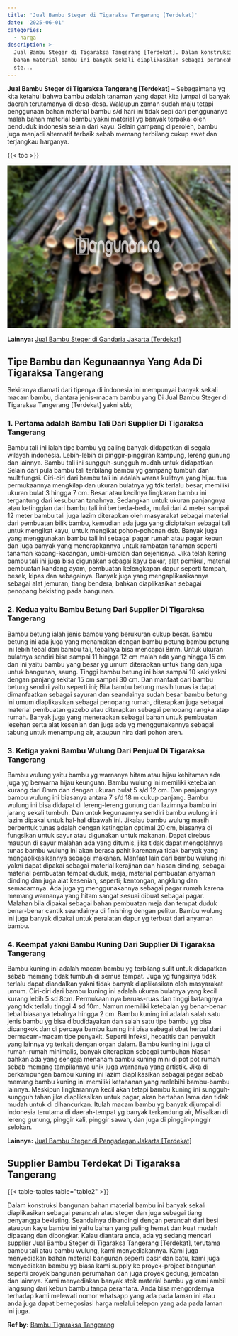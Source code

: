 ```yaml
---
title: 'Jual Bambu Steger di Tigaraksa Tangerang [Terdekat]'
date: '2025-06-01'
categories:
  - harga
description: >-
  Jual Bambu Steger di Tigaraksa Tangerang [Terdekat]. Dalam konstruksi bangunan
  bahan material bambu ini banyak sekali diaplikasikan sebagai perancah atau
  ste...
---
```


**Jual Bambu Steger di Tigaraksa Tangerang \[Terdekat\]** – Sebagaimana yg kita ketahui bahwa bambu adalah tanaman yang dapat kita jumpai di banyak daerah terutamanya di desa-desa. Walaupun zaman sudah maju tetapi penggunaan bahan material bambu s/d hari ini tidak sepi dari penggunanya malah bahan material bambu yakni material yg banyak terpakai oleh penduduk indonesia selain dari kayu. Selain gampang diperoleh, bambu juga menjadi alternatif terbaik sebab memang terbilang cukup awet dan terjangkau harganya.

{{< toc >}}

![Jual Bambu Steger di Tigaraksa Tangerang [Terdekat]](/images/jual-bambu-tali-04.png)

**Lainnya:** [Jual Bambu Steger di Gandaria Jakarta \[Terdekat\]](https://bambu.bangunan.co/jual-bambu-steger-di-gandaria-jakarta-terdekat/)

## Tipe Bambu dan Kegunaannya Yang Ada Di Tigaraksa Tangerang

Sekiranya diamati dari tipenya di indonesia ini mempunyai banyak sekali macam bambu, diantara jenis-macam bambu yang Di Jual Bambu Steger di Tigaraksa Tangerang \[Terdekat\] yakni sbb;

### 1\. Pertama adalah Bambu Tali Dari Supplier Di Tigaraksa Tangerang

Bambu tali ini ialah tipe bambu yg paling banyak didapatkan di segala wilayah indonesia. Lebih-lebih di pinggir-pinggiran kampung, lereng gunung dan lainnya. Bambu tali ini sungguh-sungguh mudah untuk didapatkan Selain dari pula bambu tali terbilang bambu yg gampang tumbuh dan multifungsi. Ciri-ciri dari bambu tali ini adalah warna kulitnya yang hijau tua permukaannya mengkilap dan ukuran bulatnya yg tdk terlalu besar, memiliki ukuran bulat 3 hingga 7 cm. Besar atau kecilnya lingkaran bambu ini tergantung dari kesuburan tanahnya. Sedangkan untuk ukuran panjangnya atau ketinggian dari bambu tali ini berbeda-beda, mulai dari 4 meter sampai 12 meter bambu tali juga lazim diterapkan oleh masyarakat sebagai material dari pembuatan bilik bambu, kemudian ada juga yang diciptakan sebagai tali untuk mengikat kayu, untuk mengikat pohon-pohonan dsb. Banyak juga yang menggunakan bambu tali ini sebagai pagar rumah atau pagar kebun dan juga banyak yang menerapkannya untuk rambatan tanaman seperti tanaman kacang-kacangan, umbi-umbian dan sejenisnya. Jika telah kering bambu tali ini juga bisa digunakan sebagai kayu bakar, alat pemikul, material pembuatan kandang ayam, pembuatan kelengkapan dapur seperti tampah, besek, kipas dan sebagainya. Banyak juga yang mengaplikasikannya sebagai alat jemuran, tiang bendera, bahkan diaplikasikan sebagai penopang bekisting pada bangunan.

### 2\. Kedua yaitu Bambu Betung Dari Supplier Di Tigaraksa Tangerang

Bambu betung ialah jenis bambu yang berukuran cukup besar. Bambu betung ini ada juga yang menamakan dengan bambu petung bambu petung ini lebih tebal dari bambu tali, tebalnya bisa mencapai 8mm. Untuk ukuran bulatnya sendiri bisa sampai 11 hingga 12 cm malah ada yang hingga 15 cm dan ini yaitu bambu yang besar yg umum diterapkan untuk tiang dan juga untuk bangunan, saung. Tinggi bambu betung ini bisa sampai 10 kaki yakni dengan panjang sekitar 15 cm sampai 30 cm. Dan manfaat dari bambu betung sendiri yaitu seperti ini; Bila bambu betung masih tunas ia dapat dimanfaatkan sebagai sayuran dan seandainya sudah besar bambu betung ini umum diaplikasikan sebagai penopang rumah, diterapkan juga sebagai material pembuatan gazebo atau diterapkan sebagai penopang rangka atap rumah. Banyak juga yang menerapkan sebagai bahan untuk pembuatan lesehan serta alat kesenian dan juga ada yg menggunakannya sebagai tabung untuk menampung air, ataupun nira dari pohon aren.

### 3\. Ketiga yakni Bambu Wulung Dari Penjual Di Tigaraksa Tangerang

Bambu wulung yaitu bambu yg warnanya hitam atau hijau kehitaman ada juga yg berwarna hijau keunguan. Bambu wulung ini memiliki ketebalan kurang dari 8mm dan dengan ukuran bulat 5 s/d 12 cm. Dan panjangnya bambu wulung ini biasanya antara 7 s/d 18 m cukup panjang. Bambu wulung ini bisa didapat di lereng-lereng gunung dan lazimnya bambu ini jarang sekali tumbuh. Dan untuk kegunaannya sendiri bambu wulung ini lazim dipakai untuk hal-hal dibawah ini. Jikalau bambu wulung masih berbentuk tunas adalah dengan ketinggian optimal 20 cm, biasanya di fungsikan untuk sayur atau digunakan untuk makanan. Dapat direbus maupun di sayur malahan ada yang ditumis, jika tidak dapat mengolahnya tunas bambu wulung ini akan berasa pahit karenanya tidak banyak yang mengaplikasikannya sebagai makanan. Manfaat lain dari bambu wulung ini yakni dapat dipakai sebagai material kerajinan dan hiasan dinding, sebagai material pembuatan tempat duduk, meja, material pembuatan anyaman dinding dan juga alat kesenian, seperti; kentongan, angklung dan semacamnya. Ada juga yg menggunakannya sebagai pagar rumah karena memang warnanya yang hitam sangat sesuai dibuat sebagai pagar. Malahan bila dipakai sebagai bahan pembuatan meja dan tempat duduk benar-benar cantik seandainya di finishing dengan pelitur. Bambu wulung ini juga banyak dipakai untuk peralatan dapur yg terbuat dari anyaman bambu.

### 4\. Keempat yakni Bambu Kuning Dari Supplier Di Tigaraksa Tangerang

Bambu kuning ini adalah macam bambu yg terbilang sulit untuk didapatkan sebab memang tidak tumbuh di semua tempat. Juga yg fungsinya tidak terlalu dapat diandalkan yakni tidak banyak diaplikasikan oleh masyarakat umum. Ciri-ciri dari bambu kuning ini adalah ukuran bulatnya yang kecil kurang lebih 5 sd 8cm. Permukaan nya beruas-ruas dan tinggi batangnya yang tdk terlalu tinggi 4 sd 10m. Namun memiliki ketebalan yg benar-benar tebal biasanya tebalnya hingga 2 cm. Bambu kuning ini adalah salah satu jenis bambu yg bisa dibudidayakan dan salah satu tipe bambu yg bisa dicangkok dan di percaya bambu kuning ini bisa sebagai obat herbal dari bermacam-macam tipe penyakit. Seperti infeksi, hepatitis dan penyakit yang lainnya yg terkait dengan organ dalam. Bambu kuning ini juga di rumah-rumah minimalis, banyak diterapkan sebagai tumbuhan hiasan bahkan ada yang sengaja menanam bambu kuning mini di pot pot rumah sebab memang tampilannya unik juga warnanya yang artistik. Jika di perkampungan bambu kuning ini lazim diaplikasikan sebagai pagar sebab memang bambu kuning ini memiliki ketahanan yang melebihi bambu-bambu lainnya. Meskipun lingkarannya kecil akan tetapi bambu kuning ini sungguh-sungguh tahan jika diaplikasikan untuk pagar, akan bertahan lama dan tidak mudah untuk di dihancurkan. Itulah macam bambu yg banyak dijumpai di indonesia terutama di daerah-tempat yg banyak terkandung air, Misalkan di lereng gunung, pinggir kali, pinggir sawah, dan juga di pinggir-pinggir selokan.

**Lainnya:** [Jual Bambu Steger di Pengadegan Jakarta \[Terdekat\]](https://bambu.bangunan.co/jual-bambu-steger-di-pengadegan-jakarta-terdekat/)

## Supplier Bambu Terdekat Di Tigaraksa Tangerang

{{< table-tables table="table2" >}}

Dalam konstruksi bangunan bahan material bambu ini banyak sekali diaplikasikan sebagai perancah atau steger dan juga sebagai tiang penyangga bekisting. Seandainya dibandingi dengan perancah dari besi ataupun kayu bambu ini yaitu bahan yang paling hemat dan kuat mudah dipasang dan dibongkar. Kalau diantara anda, ada yg sedang mencari supplier Jual Bambu Steger di Tigaraksa Tangerang \[Terdekat\], terutama bambu tali atau bambu wulung, kami menyediakannya. Kami juga menyediakan bahan material bangunan seperti pasir dan batu, kami juga menyediakan bambu yg biasa kami supply ke proyek-project bangunan seperti proyek bangunan perumahan dan juga proyek gedung, jembatan dan lainnya. Kami menyediakan banyak stok material bambu yg kami ambil langsung dari kebun bambu tanpa perantara. Anda bisa mengordernya terhadap kami melewati nomor whatsapp yang ada pada laman ini atau anda juga dapat bernegosiasi harga melalui telepon yang ada pada laman ini juga.

**Ref by:** [Bambu Tigaraksa Tangerang](https://id.wikipedia.org/wiki/Bambu)
